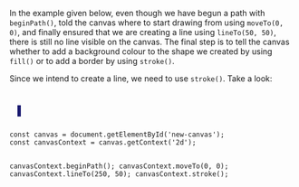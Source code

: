 In the example given below, even though we
have begun a path with `beginPath()`, told the
canvas where to start drawing from using `moveTo(0, 0)`,
and finally ensured that we are creating a line
using `lineTo(50, 50)`, there is still no line
visible on the canvas. The final step is to
tell the canvas whether to add a background colour
to the shape we created by using `fill()`
or to add a border
by using `stroke()`.

Since we intend to create a line,
we need to use `stroke()`. Take a look:

<codeblock language="javascript" type="lesson">
<code>
<panel language="html">
  <canvas id="new-canvas" width="400px" height="100px" style="border: 3px solid midnightblue;"></canvas>
</panel>
<panel language="javascript">
const canvas = document.getElementById('new-canvas');
const canvasContext = canvas.getContext('2d');

canvasContext.beginPath();
canvasContext.moveTo(0, 0);
canvasContext.lineTo(250, 50);
canvasContext.stroke();
</panel>
</code>
</codeblock>